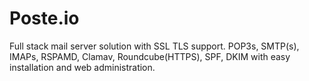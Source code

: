 # Poste.io

Full stack mail server solution with SSL TLS support. POP3s, SMTP(s), IMAPs, RSPAMD, Clamav, Roundcube(HTTPS), SPF, DKIM with easy installation and web administration.
